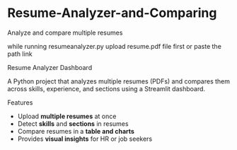 # Resume-Analyzer-and-Comparing
Analyze and compare multiple resumes

while running resumeanalyzer.py upload resume.pdf file first or paste the path link


 Resume Analyzer Dashboard

A Python project that analyzes multiple resumes (PDFs) and compares them across skills, experience, and sections using a Streamlit dashboard.

Features

- Upload **multiple resumes** at once
- Detect **skills** and **sections** in resumes
- Compare resumes in a **table and charts**
- Provides **visual insights** for HR or job seekers




